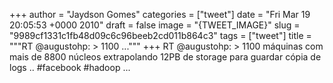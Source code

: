 
+++
author = "Jaydson Gomes"
categories = ["tweet"]
date = "Fri Mar 19 20:05:53 +0000 2010"
draft = false
image = "{TWEET_IMAGE}"
slug = "9989cf1331c1fb48d09c6c96beeb2cd011b864c3"
tags = ["tweet"]
title = """RT @augustohp: &gt; 1100 ..."""
+++
RT @augustohp: &gt; 1100 máquinas com mais de 8800 núcleos extrapolando 12PB de storage para guardar cópia de logs .. #facebook #hadoop  ...
